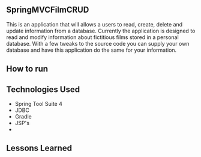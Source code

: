 
## SpringMVCFilmCRUD
This is an application that will allows a users to read, create, delete and update information from a database. Currently the application is designed to read and modify information about fictitious films stored in a personal database. With a few tweaks to the source code you can supply your own database and have this application do the same for your information.

## How to run

## Technologies Used
* Spring Tool Suite 4
* JDBC
* Gradle
* JSP's
* 
## Lessons Learned
